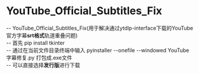 # YouTube_Official_Subtitles_Fix  
-- YouTube_Official_Subtitles_Fix(用于解决通过ytdlp-interface下载的YouTube官方字幕**srt格式**轨道重叠问题)  
-- 首先 pip install tkinter  
-- 通过在当前文件目录终端中输入 pyinstaller --onefile --windowed YouTube字幕修复.py 打包成.exe文件  
-- 可以直接选择**发行版**进行下载  

